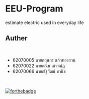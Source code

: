 # EEU-Program
estimate electric used in everyday life

<h2> Auther </h2><br>

- 62070005 นายกฤษกร เเก้วทองสวน <br>
- 62070022 นายคณิน เชาวณัฏ <br>
- 62070066 นายณัฐวัฒน์ ชวนิช <br>
<br>

[![forthebadge](https://forthebadge.com/images/badges/made-with-python.svg)](https://www.python.org/downloads/release/python-371/)<br>
